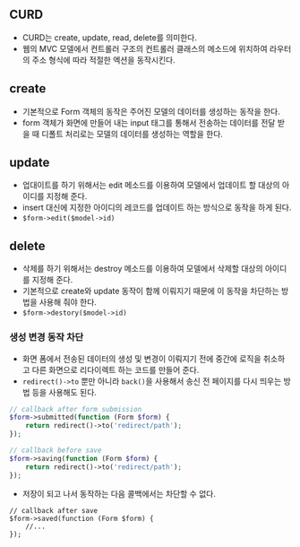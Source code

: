 ## CURD
- CURD는 create, update, read, delete를 의미한다.
- 웹의 MVC 모델에서 컨트롤러 구조의 컨트롤러 클래스의 메소드에 위치하여 라우터의 주소 형식에 따라 적절한 엑션을 동작시킨다.

## create
- 기본적으로 Form 객체의 동작은 주어진 모델의 데이터를 생성하는 동작을 한다.
- form 객체가 화면에 만들어 내는 input 태그를 통해서 전송하는 데이터를 전달 받을 때 디폴트 처리로는 모델의 데이터를 생성하는 역할을 한다.

## update
- 업대이트를 하기 위해서는 edit 메소드를 이용하여 모델에서 업데이트 할 대상의 아이디를 지정해 준다.
- insert 대신에 지정한 아이디의 레코드를 업데이트 하는 방식으로 동작을 하게 된다.
- `$form->edit($model->id)`

## delete
- 삭제를 하기 위해서는 destroy 메소드를 이용하여 모델에서 삭제할 대상의 아이디를 지정해 준다.
- 기본적으로 create와 update 동작이 함께 이뤄지기 때문에 이 동작을 차단하는 방법을 사용해 줘야 한다.
- `$form->destory($model->id)`

### 생성 변경 동작 차단
- 화면 폼에서 전송된 데이터의 생성 및 변경이 이뤄지기 전에 중간에 로직을 취소하고 다른 화면으로 리다이렉트 하는 코드를 만들어 준다.
- `redirect()->to` 뿐만 아니라 `back()`을 사용해서 송신 전 페이지를 다시 띄우는 방법 등을 사용해도 된다.
```php
// callback after form submission
$form->submitted(function (Form $form) {
    return redirect()->to('redirect/path');
});
```
```php
// callback before save
$form->saving(function (Form $form) {
    return redirect()->to('redirect/path');
});
```
- 저장이 되고 나서 동작하는 다음 콜백에서는 차단할 수 없다.
```text
// callback after save
$form->saved(function (Form $form) {
    //...
});
```
